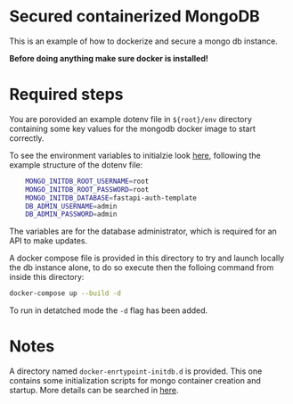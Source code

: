 # Secured containerized MongoDB
This is an example of how to dockerize and secure a mongo db instance.

**Before doing anything make sure docker is installed!**

# Required steps
You are porovided an example dotenv file in ```${root}/env``` directory containing some key values for the mongodb docker image to start correctly.

To see the environment variables to initialzie look [here](https://hub.docker.com/_/mongo/), following the example structure of the dotenv file:
```sh
    MONGO_INITDB_ROOT_USERNAME=root
    MONGO_INITDB_ROOT_PASSWORD=root
    MONGO_INITDB_DATABASE=fastapi-auth-template
    DB_ADMIN_USERNAME=admin
    DB_ADMIN_PASSWORD=admin
```

The variables are for the database administrator, which is required for an API to make updates.

A docker compose file is provided in this directory to try and launch locally the db instance alone, to do so execute then the folloing command from inside this directory:
```sh
docker-compose up --build -d
```

To run in detatched mode the ```-d``` flag has been added.

# Notes
A directory named ```docker-enrtypoint-initdb.d``` is provided. This one contains some initialization scripts for mongo container creation and startup. More details can be searched in [here](https://hub.docker.com/_/mongo/).